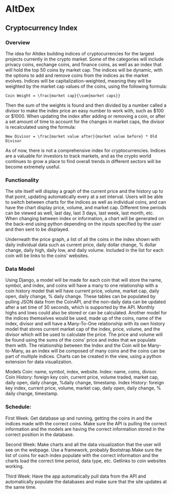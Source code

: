 # AltDex

## Cryptocurrency Index

### Overview

The idea for Altdex building indices of cryptocurrencies for the largest projects currently in the crypto market. Some of the
categories will include privacy coins, exchange coins, and finance coins, as well as an index that will hold the top 50 coins
by market cap. The indices will be dynamic, with the options to add and remove coins from the indices as the market 
evolves. Indices will be capitalization-weighted, meaning they will be weighted by the market cap values of the coins, using the 
following formula:

```
Coin Weight = \frac{market cap}{\sum{market caps}}
```

Then the sum of the weights is found and then divided by a number called a divisor to make the index price an easy number to work with,
such as $100 or $1000. When updating the index after adding or removing a coin, or after a set amount of time to account for the changes in market caps,
the divisor is recalculated using the formula:

```
New Divisor = \frac{market value after}{market value before} * Old Divisor
```

As of now, there is not a comprehensive index for cryptocurrencies. Indices are a valuable for investors to track markets,
and as the crypto world continues to grow a place to find overall trends in different sectors will be become extremely useful.

### Functionality

The site itself will display a graph of the current price and the history up to that point, updating automatically every
at a set interval. Users will be able to switch between charts for the indices as well as individual coins, and can have 
the chart display price, volume, and market cap. Different time periods can be viewed as well, last day, last 3 days,
last week, last month, etc. When changing between index or information, a chart will be generated on the back-end using 
python depending on the inputs specified by the user and then sent to be displayed.

Underneath the price graph, a list of all the coins in the index shown with daily individual data such as current price, 
daily dollar change, % dollar change, daily high, daily low, and daily volume. Included in the
list for each coin will be links to the coins' websites.

### Data Model

Using Django, a model will be made for each coin that will store the name, symbol, and index, and coins will have a 
many to one relationship with a coin history model that will have current price, volume, market cap, daily open,
daily change, % daily change. These tables can be populated by pulling JSON data from the CoinAPI, and the non-daily 
data can be updated after a set time of 30 seconds, which is supported by the API. Monthly highs and lows could also be stored
or can be calculated. Another model for the indices themselves would be used, made up of the coins, name of the index,
divisor and will have a Many-To-One relationship with its own history model that stores current market cap of the index, 
price, volume, and the divisor which will be used to calculate the price. The price and volume will be found using the 
sums of the coins' price and index that we populate them with. The relationship between the Index and the Coin 
will be Many-to-Many, as an index will be composed of many coins and the coins can be part of multiple indices. 
Charts can be created in the view, using a python extension for data visualization.


Models
Coin: name, symbol, index, website.
Index: name, coins, divisor.
Coin History: foreign key coin, current price, volume traded, market cap, daily open, daily change, %daily change, timestamp. 
Index History: foreign key index, current price, volume, market cap, daily open, daily change, % daily change, timestamp.

### Schedule:
First Week: Get database up and running, getting the coins in and the indices made with the correct coins.
Make sure the API is pulling the correct information and the models are having the correct information stored in the correct 
position in the database.

Second Week: Make charts and all the data visualization that the user will see on the webpage. Use a framework, probably
Bootstrap.Make sure the list of coins for each index populate with the correct information and the charts load the correct 
time period, data type, etc. Getlinks to coin websites working.

Third Week: Have the app automatically pull data from the API and automatically populate the databases and make sure that the 
site updates at the same time.

